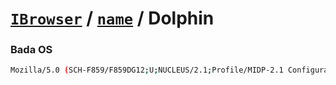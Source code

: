 # [`IBrowser`](/api/ua-parser-js/get-browser.md) / [`name`](../name.md) / Dolphin

### Bada OS

```sh
Mozilla/5.0 (SCH-F859/F859DG12;U;NUCLEUS/2.1;Profile/MIDP-2.1 Configuration/CLDC-1.1;480*800;CTC/2.0) Dolfin/2.0
```